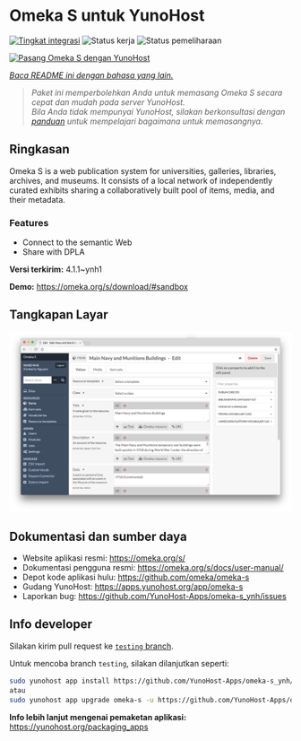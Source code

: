 <!--
N.B.: README ini dibuat secara otomatis oleh <https://github.com/YunoHost/apps/tree/master/tools/readme_generator>
Ini TIDAK boleh diedit dengan tangan.
-->

# Omeka S untuk YunoHost

[![Tingkat integrasi](https://dash.yunohost.org/integration/omeka-s.svg)](https://ci-apps.yunohost.org/ci/apps/omeka-s/) ![Status kerja](https://ci-apps.yunohost.org/ci/badges/omeka-s.status.svg) ![Status pemeliharaan](https://ci-apps.yunohost.org/ci/badges/omeka-s.maintain.svg)

[![Pasang Omeka S dengan YunoHost](https://install-app.yunohost.org/install-with-yunohost.svg)](https://install-app.yunohost.org/?app=omeka-s)

*[Baca README ini dengan bahasa yang lain.](./ALL_README.md)*

> *Paket ini memperbolehkan Anda untuk memasang Omeka S secara cepat dan mudah pada server YunoHost.*  
> *Bila Anda tidak mempunyai YunoHost, silakan berkonsultasi dengan [panduan](https://yunohost.org/install) untuk mempelajari bagaimana untuk memasangnya.*

## Ringkasan

Omeka S is a web publication system for universities, galleries, libraries, archives, and museums. It consists of a local network of independently curated exhibits sharing a collaboratively built pool of items, media, and their metadata.

### Features

- Connect to the semantic Web
- Share with DPLA

**Versi terkirim:** 4.1.1~ynh1

**Demo:** <https://omeka.org/s/download/#sandbox>

## Tangkapan Layar

![Tangkapan Layar pada Omeka S](./doc/screenshots/omeka-s.png)

## Dokumentasi dan sumber daya

- Website aplikasi resmi: <https://omeka.org/s/>
- Dokumentasi pengguna resmi: <https://omeka.org/s/docs/user-manual/>
- Depot kode aplikasi hulu: <https://github.com/omeka/omeka-s>
- Gudang YunoHost: <https://apps.yunohost.org/app/omeka-s>
- Laporkan bug: <https://github.com/YunoHost-Apps/omeka-s_ynh/issues>

## Info developer

Silakan kirim pull request ke [`testing` branch](https://github.com/YunoHost-Apps/omeka-s_ynh/tree/testing).

Untuk mencoba branch `testing`, silakan dilanjutkan seperti:

```bash
sudo yunohost app install https://github.com/YunoHost-Apps/omeka-s_ynh/tree/testing --debug
atau
sudo yunohost app upgrade omeka-s -u https://github.com/YunoHost-Apps/omeka-s_ynh/tree/testing --debug
```

**Info lebih lanjut mengenai pemaketan aplikasi:** <https://yunohost.org/packaging_apps>
